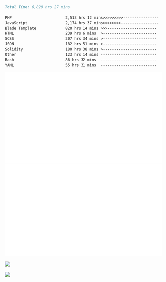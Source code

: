 <!--START_SECTION:waka-->

```markdown
Total Time: 6,820 hrs 27 mins

PHP                        2,513 hrs 12 mins>>>>>>>>>----------------   36.19 %
JavaScript                 2,174 hrs 37 mins>>>>>>>>-----------------   31.32 %
Blade Template             820 hrs 14 mins >>>----------------------   11.81 %
HTML                       239 hrs 6 mins  >------------------------   03.44 %
SCSS                       207 hrs 34 mins >------------------------   02.99 %
JSON                       182 hrs 51 mins >------------------------   02.63 %
Solidity                   180 hrs 38 mins >------------------------   02.60 %
Other                      123 hrs 14 mins -------------------------   01.77 %
Bash                       86 hrs 32 mins  -------------------------   01.25 %
YAML                       55 hrs 31 mins  -------------------------   00.80 %
```

<!--END_SECTION:waka-->

![](https://raw.githubusercontent.com/DrMaxis/github-stats-transparent/output/generated/overview.svg)
![](https://raw.githubusercontent.com/DrMaxis/github-stats-transparent/output/generated/languages.svg)

![](https://git-readme-stats-drmaxis-projects.vercel.app/api?username=drmaxis&show_icons=true&theme=outrun&count_private=true&show=reviews,discussions_started,discussions_answered,prs_merged,prs_merged_percentage&custom_title=2024%20Github%20Rank)
 
<a href="https://count.getloli.com/"><img src="https://count.getloli.com/get/@:maxis-the-alchemist?theme=rule34"></a>
<!-- https://count.getloli.com/get/@alchemist?theme=rule34 -->
<br>
